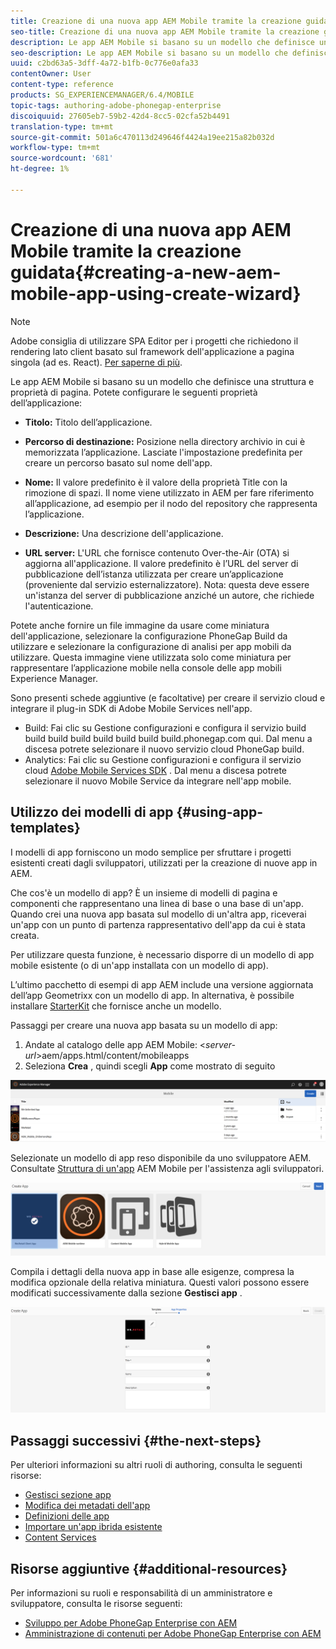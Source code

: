 ```yaml
---
title: Creazione di una nuova app AEM Mobile tramite la creazione guidata
seo-title: Creazione di una nuova app AEM Mobile tramite la creazione guidata
description: Le app AEM Mobile si basano su un modello che definisce una struttura e proprietà di pagina. Segui questa pagina per scoprire come creare una nuova app basata su un modello di app.
seo-description: Le app AEM Mobile si basano su un modello che definisce una struttura e proprietà di pagina. Segui questa pagina per scoprire come creare una nuova app basata su un modello di app.
uuid: c2bd63a5-3dff-4a72-b1fb-0c776e0afa33
contentOwner: User
content-type: reference
products: SG_EXPERIENCEMANAGER/6.4/MOBILE
topic-tags: authoring-adobe-phonegap-enterprise
discoiquuid: 27605eb7-59b2-42d4-8cc5-02cfa52b4491
translation-type: tm+mt
source-git-commit: 501a6c470113d249646f4424a19ee215a82b032d
workflow-type: tm+mt
source-wordcount: '681'
ht-degree: 1%

---
```



# Creazione di una nuova app AEM Mobile tramite la creazione guidata{#creating-a-new-aem-mobile-app-using-create-wizard}

>[!NOTE]
>
>Adobe consiglia di utilizzare SPA Editor per i progetti che richiedono il rendering lato client basato sul framework dell&#39;applicazione a pagina singola (ad es. React). [Per saperne di più](/help/sites-developing/spa-overview.md).

Le app AEM Mobile si basano su un modello che definisce una struttura e proprietà di pagina. Potete configurare le seguenti proprietà dell’applicazione:

* **Titolo:** Titolo dell’applicazione.
* **Percorso di destinazione:** Posizione nella directory archivio in cui è memorizzata l’applicazione. Lasciate l&#39;impostazione predefinita per creare un percorso basato sul nome dell&#39;app.

* **Nome:** Il valore predefinito è il valore della proprietà Title con la rimozione di spazi. Il nome viene utilizzato in AEM per fare riferimento all’applicazione, ad esempio per il nodo del repository che rappresenta l’applicazione.
* **Descrizione:** Una descrizione dell&#39;applicazione.
* **URL server:** L&#39;URL che fornisce contenuto Over-the-Air (OTA) si aggiorna all&#39;applicazione. Il valore predefinito è l’URL del server di pubblicazione dell’istanza utilizzata per creare un’applicazione (proveniente dal servizio esternalizzatore). Nota: questa deve essere un&#39;istanza del server di pubblicazione anziché un autore, che richiede l&#39;autenticazione.

Potete anche fornire un file immagine da usare come miniatura dell&#39;applicazione, selezionare la configurazione PhoneGap Build da utilizzare e selezionare la configurazione di analisi per app mobili da utilizzare. Questa immagine viene utilizzata solo come miniatura per rappresentare l’applicazione mobile nella console delle app mobili  Experience Manager.

Sono presenti schede aggiuntive (e facoltative) per creare il servizio cloud e integrare il plug-in SDK di Adobe Mobile Services nell&#39;app.

* Build: Fai clic su Gestione configurazioni e configura il servizio build build build build build build build build.phonegap.com qui. Dal menu a discesa potrete selezionare il nuovo servizio cloud PhoneGap build.
*  Analytics: Fai clic su Gestione configurazioni e configura il servizio cloud [Adobe Mobile Services SDK](https://docs.adobe.com/content/help/en/mobile-services/using/manage-app-settings-ug/configuring-app/download-sdk.html) . Dal menu a discesa potrete selezionare il nuovo Mobile Service da integrare nell&#39;app mobile.

## Utilizzo dei modelli di app {#using-app-templates}

I modelli di app forniscono un modo semplice per sfruttare i progetti esistenti creati dagli sviluppatori, utilizzati per la creazione di nuove app in AEM.

Che cos&#39;è un modello di app? È un insieme di modelli di pagina e componenti che rappresentano una linea di base o una base di un&#39;app.
Quando crei una nuova app basata sul modello di un&#39;altra app, riceverai un&#39;app con un punto di partenza rappresentativo dell&#39;app da cui è stata creata.

Per utilizzare questa funzione, è necessario disporre di un modello di app mobile esistente (o di un&#39;app installata con un modello di app).

L’ultimo pacchetto di esempi di app AEM include una versione aggiornata dell’app Geometrixx con un modello di app. In alternativa, è possibile installare [StarterKit](https://github.com/Adobe-Marketing-Cloud-Apps/aem-phonegap-starter-kit) che fornisce anche un modello.

Passaggi per creare una nuova app basata su un modello di app:

1. Andate al catalogo delle app AEM Mobile: &lt;*server-url*>aem/apps.html/content/mobileapps
1. Seleziona **Crea** , quindi scegli **App** come mostrato di seguito

![chlimage_1-158](assets/chlimage_1-158.png)

Selezionate un modello di app reso disponibile da uno sviluppatore AEM. Consultate [Struttura di un&#39;app](/help/mobile/phonegap-structure-an-app.md) AEM Mobile per l&#39;assistenza agli sviluppatori.

![chlimage_1-159](assets/chlimage_1-159.png)

Compila i dettagli della nuova app in base alle esigenze, compresa la modifica opzionale della relativa miniatura. Questi valori possono essere modificati successivamente dalla sezione **Gestisci app** .

![chlimage_1-160](assets/chlimage_1-160.png)

## Passaggi successivi {#the-next-steps}

Per ulteriori informazioni su altri ruoli di authoring, consulta le seguenti risorse:

* [Gestisci sezione app](/help/mobile/phonegap-app-details-tile.md)
* [Modifica dei metadati dell&#39;app](/help/mobile/phonegap-editmetadata.md)
* [Definizioni delle app](/help/mobile/phonegap-app-definitions.md)
* [Importare un&#39;app ibrida esistente](/help/mobile/phonegap-adding-content-to-imported-app.md)
* [Content Services](/help/mobile/develop-content-as-a-service.md)

## Risorse aggiuntive {#additional-resources}

Per informazioni su ruoli e responsabilità di un amministratore e sviluppatore, consulta le risorse seguenti:

* [Sviluppo per Adobe PhoneGap Enterprise con AEM](/help/mobile/developing-in-phonegap.md)
* [Amministrazione di contenuti per Adobe PhoneGap Enterprise con AEM](/help/mobile/administer-phonegap.md)
